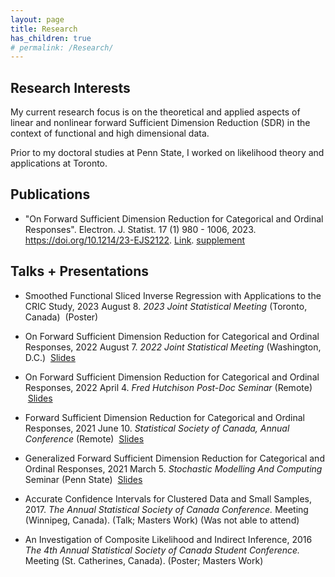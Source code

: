 ```yaml
---
layout: page
title: Research 
has_children: true
# permalink: /Research/
---
```


Research Interests
---

My current research focus is on the theoretical and applied aspects of linear and nonlinear forward Sufficient Dimension Reduction (SDR) in the context of functional and high dimensional data.
<!-- I develop supervised dimension reduction methods that extract the most informative and relevant features from functional and high dimensional data for downstream statistical applications, such as regression, classification, prediction, and data visualization. -->

Prior to my doctoral studies at Penn State, I worked on likelihood theory and applications at Toronto.


Publications
---
* "On Forward Sufficient Dimension Reduction for Categorical and Ordinal Responses". Electron. J. Statist. 17 (1) 980 - 1006, 2023. https://doi.org/10.1214/23-EJS2122. [Link](https://projecteuclid.org/journals/electronic-journal-of-statistics/volume-17/issue-1/On-forward-sufficient-dimension-reduction-for-categorical-and-ordinal-responses/10.1214/23-EJS2122.full?tab=ArticleLink). [supplement](files/supplementary_materials.pdf)

<!-- <ul>
    <li>  </li>
    <li> Paper 2</li> 
    Kim, K., Li, B., Yu, Z., & Li, L. (2020). On post dimension reduction statistical inference. Annals of Statistics, 48(3), 1567-1592.
</ul> -->

Talks + Presentations
---
* Smoothed Functional Sliced Inverse Regression with Applications to the CRIC Study, 2023 August 8. 
  *2023 Joint Statistical Meeting* (Toronto, Canada) &nbsp;(Poster)

* On Forward Sufficient Dimension Reduction for Categorical and Ordinal Responses, 2022 August 7. 
  *2022 Joint Statistical Meeting* (Washington, D.C.) &nbsp;[Slides](/slides/opcg/jsm_opcg#1) 

* On Forward Sufficient Dimension Reduction for Categorical and Ordinal Responses, 2022 April 4. 
  *Fred Hutchison Post-Doc Seminar* (Remote) &nbsp;[Slides](/slides/opcg/fred_hutch_opcg#1) 

* Forward Sufficient Dimension Reduction for Categorical and Ordinal Responses, 2021 June 10. 
  *Statistical Society of Canada, Annual Conference* (Remote) &nbsp;[Slides](/slides/opcg/ssc_opcg#1) 

* Generalized Forward Sufficient Dimension Reduction for Categorical and Ordinal Responses, 2021 March 5. 
	*Stochastic Modelling And Computing* Seminar (Penn State) &nbsp;[Slides](/slides/opcg/smac_opcg#1) 

* Accurate Confidence Intervals for Clustered Data and Small Samples, 2017. 
	*The Annual Statistical Society of Canada Conference.* Meeting (Winnipeg, Canada). (Talk; Masters Work) (Was not able to attend)

* An Investigation of Composite Likelihood and Indirect Inference, 2016
	*The 4th Annual Statistical Society of Canada Student Conference.* Meeting (St. Catherines, Canada). (Poster; Masters Work)


<!-- Code + Packages
---
* Linear Sufficient Dimension Reduction. [Link](https://github.com/HarrisQ/linearsdr).
	* Contains R Code for a variety of Linear SDR methods: OPG, MAVE, OPCG, MADE, SIR, SAVE, DR. -->

<!-- <p class="message">
  Hey there! This page is included as an example. Feel free to customize it for your own use upon downloading. Carry on!
</p>

In the novel, *The Strange Case of Dr. Jeykll and Mr. Hyde*, Mr. Poole is Dr. Jekyll's virtuous and loyal butler. Similarly, Poole is an upstanding and effective butler that helps you build Jekyll themes. It's made by [@mdo](https://twitter.com/mdo).

There are currently two themes built on Poole:

* [Hyde](http://hyde.getpoole.com)
* [Lanyon](http://lanyon.getpoole.com)

Learn more and contribute on [GitHub](https://github.com/poole).

## Setup

Some fun facts about the setup of this project include:

* Built for [Jekyll](http://jekyllrb.com)
* Developed on GitHub and hosted for free on [GitHub Pages](https://pages.github.com)
* Coded with [Sublime Text 2](http://sublimetext.com), an amazing code editor
* Designed and developed while listening to music like [Blood Bros Trilogy](https://soundcloud.com/maddecent/sets/blood-bros-series)

Have questions or suggestions? Feel free to [open an issue on GitHub](https://github.com/poole/issues/new) or [ask me on Twitter](https://twitter.com/mdo).

Thanks for reading!
 -->

  <!-- <ul>{% for post in site.publications %}
    {% include archive-single-cv.html %}
  {% endfor %}</ul> -->

<!-- {% if author.googlescholar %}
  You can also find my articles on <u><a href="{{author.googlescholar}}">my Google Scholar profile</a>.</u>
{% endif %}


{% for post in site.publications reversed %}
  {% include archive-single.html %}
{% endfor %} -->

